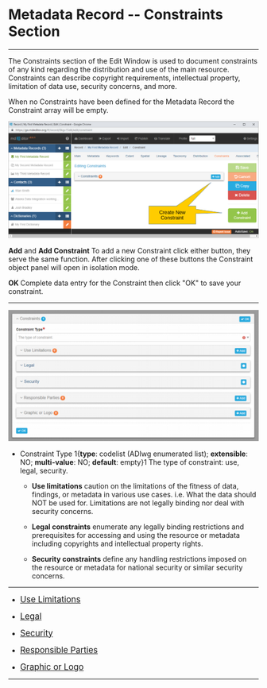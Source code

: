 # Metadata Record -- Constraints Section
---

The <span class="md-section">Constraints</span> section of the <span class="md-window">Edit Window</span> is used to document constraints of any kind regarding the distribution and use of the main resource.  Constraints can describe copyright requirements, intellectual property, limitation of data use, security concerns, and more.   

When no <span class="md-panel">Constraints</span> have been defined for the <span class="md-panel">Metadata Record</span> the <span class="md-panel">Constraint</span> array will be empty.

![Constraints Section with no Constraints Defined](/assets/reference/edit-objects/metadata/constraint/constraint-start.png)

<strong class="btn btn-info btn-xs"> <i class="fa fa-plus"> </i> Add</strong> and <strong class="btn btn-success btn-xs"> <i class="fa fa-plus"> </i> Add Constraint</strong>  To add a new <span class="md-panel">Constraint</span> click either button, they serve the same function.  After clicking one of these buttons the <span class="md-panel">Constraint</span> object panel will open in isolation mode. 
  
<strong class="btn btn-info btn-xs"> <i class="fa fa-check"> </i> OK </strong> Complete data entry for the <span class="md-panel">Constraint</span> then click "OK" to save your constraint.

---

![Constraint Edit Window](/assets/reference/edit-objects/metadata/constraint/constraint-panel.png)

* <span class="md-element">Constraint Type</span> <i class="fa fa-asterisk required" title="Required"></i> 1{**type**: codelist (ADIwg enumerated list); **extensible**: NO; **multi-value**: NO; **default**: empty}1  The type of constraint: use, legal, security.  

  * **Use limitations** caution on the limitations of the fitness of data, findings, or metadata in various use cases.  i.e. What the data should NOT be used for.  Limitations are not legally binding nor deal with security concerns.
  
  * **Legal constraints** enumerate any legally binding restrictions and prerequisites for accessing and using the resource or metadata including copyrights and intellectual property rights.
  
  * **Security constraints** define any handling restrictions imposed on the resource or metadata for national security or similar security concerns.

---

 * [<span class="md-panel" style="font-size: larger">Use Limitations</span>](useLimitation-panel.md)

 * [<span class="md-panel" style="font-size: larger">Legal</span>](legal-panel.md)

 * [<span class="md-panel" style="font-size: larger">Security</span>](security-panel.md)

 * [<span class="md-panel" style="font-size: larger">Responsible Parties</span>](responsibleParty-panel.md)

 * [<span class="md-panel" style="font-size: larger">Graphic or Logo</span>](graphic-panel.md)

---